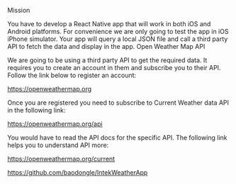 Mission

You have to develop a React Native app that will work in both iOS and Android platforms. For convenience we are only going to test the app in iOS iPhone simulator. Your app will query a local JSON file and call a third party API to fetch the data and display in the app.
Open Weather Map API

We are going to be using a third party API to get the required data. It requires you to create an account in them and subscribe you to their API. Follow the link below to register an account:

https://openweathermap.org

Once you are registered you need to subscribe to Current Weather data API in the following link:

https://openweathermap.org/api

You would have to read the API docs for the specific API. The following link helps you to understand API more:

https://openweathermap.org/current

https://github.com/baodongle/IntekWeatherApp
